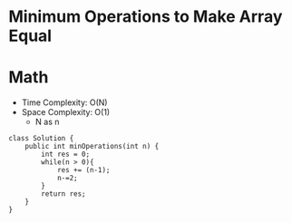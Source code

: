 # Minimum Operations to Make Array Equal
# Math
* Time Complexity: O(N)
* Space Complexity: O(1)
    * N as n
```
class Solution {
    public int minOperations(int n) {
        int res = 0;
        while(n > 0){
            res += (n-1);
            n-=2;
        }
        return res;
    }
}
```